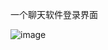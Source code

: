 一个聊天软件登录界面

![image](https://github.com/Jveven/res/assets/92143911/a4bc8608-156e-4257-8b13-d0b95c1b702b)
